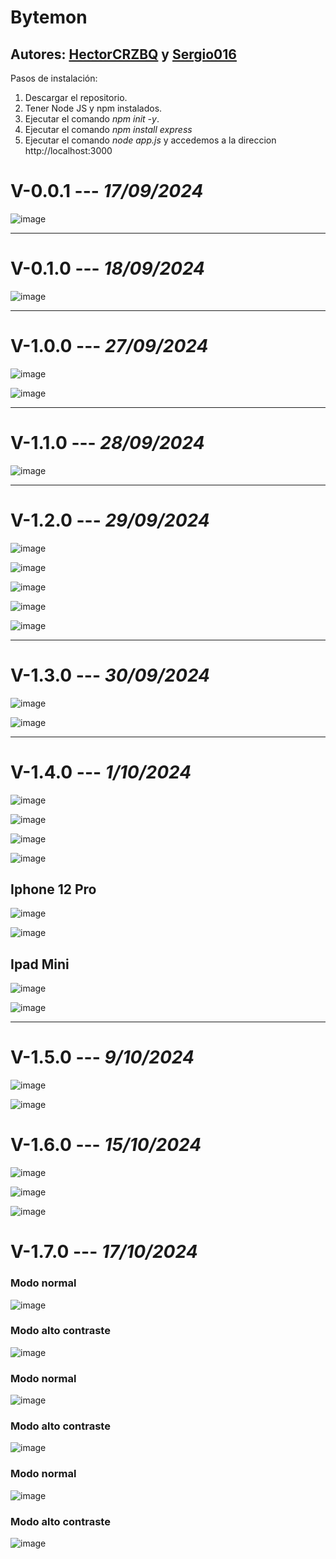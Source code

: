 # Bytemon

## **Autores**: [HectorCRZBQ](https://github.com/HectorCRZBQ) y  [Sergio016](https://github.com/Sergio016)

Pasos de instalación:
1. Descargar el repositorio.
2. Tener Node JS y npm instalados.
3. Ejecutar el comando *npm init -y*.
4. Ejecutar el comando *npm install express*
5. Ejecutar el comando *node app.js* y accedemos a la direccion http://localhost:3000

# **V-0.0.1** --- *17/09/2024*

![image](https://github.com/user-attachments/assets/12583302-e602-4e30-ae15-7ce01ed1e1db)

---
# **V-0.1.0** --- *18/09/2024*

![image](https://github.com/user-attachments/assets/b8a749e2-2c6b-4896-9f20-485bf0f869be)

---
# **V-1.0.0** --- *27/09/2024*

![image](https://github.com/user-attachments/assets/44f0f9cc-8d5c-447a-9cd9-d68297f72aa3)

![image](https://github.com/user-attachments/assets/4b04940c-3087-4eab-b3c7-539aa329a93b)

---
# **V-1.1.0** --- *28/09/2024*

![image](https://github.com/user-attachments/assets/dc0ebc81-f0eb-4e4a-b206-93521d717065)

---
# **V-1.2.0** --- *29/09/2024*

![image](https://github.com/user-attachments/assets/6df6ff16-e9c7-4e72-a841-2925606ac360)

![image](https://github.com/user-attachments/assets/c14b177d-8aea-47c4-9b19-bae510043a7e)

![image](https://github.com/user-attachments/assets/93cc57da-627c-4718-bbc0-6cf02d9e4ffc)

![image](https://github.com/user-attachments/assets/947ea122-ed0a-4f65-9fb2-8b66104b1b9c)

![image](https://github.com/user-attachments/assets/ec84be95-9e04-4276-83a8-1c01572e01cc)

---
# **V-1.3.0** --- *30/09/2024*

![image](https://github.com/user-attachments/assets/5f94d4fa-b616-437a-9f1e-0c8152cb2c16)

![image](https://github.com/user-attachments/assets/9e28c5a3-7304-4e50-934a-740a7f57f044)

---
# **V-1.4.0** --- *1/10/2024*

![image](https://github.com/user-attachments/assets/1beae698-89d8-414b-b2e4-5411074b0248)

![image](https://github.com/user-attachments/assets/999f5a55-c75f-4681-a736-ea9374677730)

![image](https://github.com/user-attachments/assets/7e5d1874-5fb4-4265-a6eb-6e4a7a0df0f4)

![image](https://github.com/user-attachments/assets/c82c91d7-09ce-470d-9693-639f0201a24c)


## **Iphone 12 Pro**

![image](https://github.com/user-attachments/assets/86d6b7c1-cde4-4ef8-b629-90ee077ecfed)

![image](https://github.com/user-attachments/assets/a8186ad9-08ae-4a24-a664-a390f44bf3d2)


## **Ipad Mini**

![image](https://github.com/user-attachments/assets/234cb5c4-5104-45eb-ba99-65a9fb3df907)

![image](https://github.com/user-attachments/assets/82039daf-1238-4e7f-aac0-eedfc81443b6)

---
# **V-1.5.0** --- *9/10/2024*
![image](https://github.com/user-attachments/assets/d61e8f06-101d-482c-bcbe-cbeb91e14937)

![image](https://github.com/user-attachments/assets/5a5787d3-0997-4907-830e-f453bdb7cf5c)


# **V-1.6.0** --- *15/10/2024*

![image](https://github.com/user-attachments/assets/95ad3a5b-2d46-4704-ad91-1ae33e162f0c)

![image](https://github.com/user-attachments/assets/6d9de33b-86ab-4c2e-8e50-6d78e313994b)

![image](https://github.com/user-attachments/assets/f1458fc8-1e9b-40e5-a47b-3b361ddbba23)


# **V-1.7.0** --- *17/10/2024*

### Modo normal
![image](https://github.com/user-attachments/assets/dc0e268c-ff04-4e98-b6ea-7efbbfa6c94b)

### Modo alto contraste
![image](https://github.com/user-attachments/assets/236c8316-1a7a-408c-85bd-5d7125c55369)

### Modo normal
![image](https://github.com/user-attachments/assets/b8d5c079-e593-4438-8358-f3753c48ce0f)

### Modo alto contraste
![image](https://github.com/user-attachments/assets/f209ac45-a640-4bd0-b095-91bf23a1f0f2)

### Modo normal
![image](https://github.com/user-attachments/assets/575194af-46b7-492e-ade6-80b12e6be45c)

### Modo alto contraste
![image](https://github.com/user-attachments/assets/a7b37711-30e8-44c7-a3aa-971a3328aba4)

